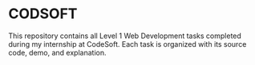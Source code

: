 # CODSOFT
 This repository contains all Level 1 Web Development tasks completed during my internship at CodeSoft. Each task is organized with its source code, demo, and explanation.   
